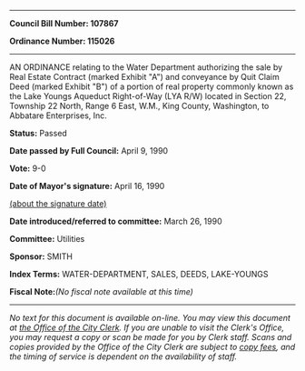 

********

**Council Bill Number: 107867**
   
**Ordinance Number: 115026**
********

 AN ORDINANCE relating to the Water Department authorizing the sale by Real Estate Contract (marked Exhibit "A") and conveyance by Quit Claim Deed (marked Exhibit "B") of a portion of real property commonly known as the Lake Youngs Aqueduct Right-of-Way (LYA R/W) located in Section 22, Township 22 North, Range 6 East, W.M., King County, Washington, to Abbatare Enterprises, Inc.

**Status:** Passed
   
**Date passed by Full Council:** April 9, 1990
   
**Vote:** 9-0
   
**Date of Mayor's signature:** April 16, 1990
   
[(about the signature date)](/~public/approvaldate.htm)
   
   
   
**Date introduced/referred to committee:** March 26, 1990
   
**Committee:** Utilities
   
**Sponsor:** SMITH
   
   
**Index Terms:** WATER-DEPARTMENT, SALES, DEEDS, LAKE-YOUNGS

**Fiscal Note:**_(No fiscal note available at this time)_
********

_No text for this document is available on-line. You may view this document at [the Office of the City Clerk](http://www.seattle.gov/leg/clerk/contactUs.htm). If you are unable to visit the Clerk's Office, you may request a copy or scan be made for you by Clerk staff. Scans and copies provided by the Office of the City Clerk are subject to [copy fees](http://clerk.seattle.gov/~public/clerkfees.htm), and the timing of service is dependent on the availability of staff._

